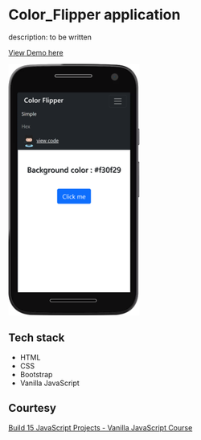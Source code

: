 # Color_Flipper application

description: to be written

[View Demo here](https://madhuri-chitikela.github.io/color_flipper/)

<img src="docs/Capture.PNG" height="500" />

## Tech stack

- HTML
- CSS
- Bootstrap
- Vanilla JavaScript

## Courtesy

[Build 15 JavaScript Projects - Vanilla JavaScript Course](https://www.youtube.com/watch?v=3PHXvlpOkf4)
